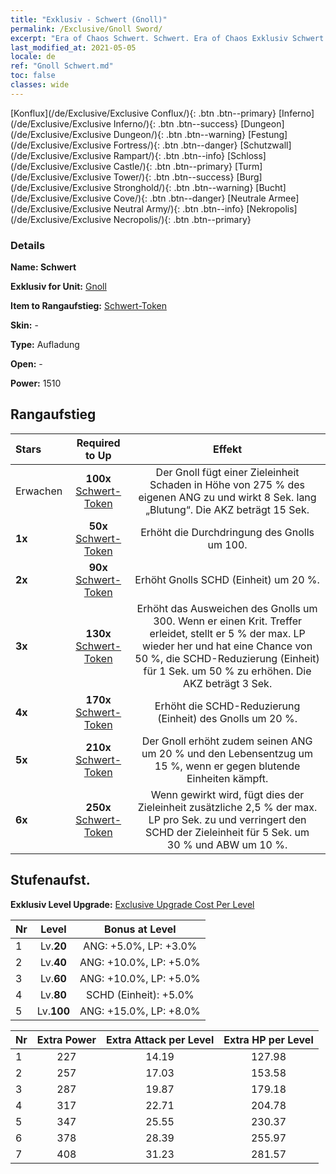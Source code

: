 ```yaml
---
title: "Exklusiv - Schwert (Gnoll)"
permalink: /Exclusive/Gnoll Sword/
excerpt: "Era of Chaos Schwert. Schwert. Era of Chaos Exklusiv Schwert. Gnoll Exklusiv."
last_modified_at: 2021-05-05
locale: de
ref: "Gnoll Schwert.md"
toc: false
classes: wide
---
```

 [Konflux](/de/Exclusive/Exclusive Conflux/){: .btn .btn--primary} [Inferno](/de/Exclusive/Exclusive Inferno/){: .btn .btn--success} [Dungeon](/de/Exclusive/Exclusive Dungeon/){: .btn .btn--warning} [Festung](/de/Exclusive/Exclusive Fortress/){: .btn .btn--danger} [Schutzwall](/de/Exclusive/Exclusive Rampart/){: .btn .btn--info} [Schloss](/de/Exclusive/Exclusive Castle/){: .btn .btn--primary} [Turm](/de/Exclusive/Exclusive Tower/){: .btn .btn--success} [Burg](/de/Exclusive/Exclusive Stronghold/){: .btn .btn--warning} [Bucht](/de/Exclusive/Exclusive Cove/){: .btn .btn--danger} [Neutrale Armee](/de/Exclusive/Exclusive Neutral Army/){: .btn .btn--info} [Nekropolis](/de/Exclusive/Exclusive Necropolis/){: .btn .btn--primary} 

### Details
 **Name: Schwert** 

 **Exklusiv for Unit:** [Gnoll](/de/units/Gnoll/) 

 **Item to Rangaufstieg:** [Schwert-Token](/ItemsDE/con_912/)

 **Skin:** -

 **Type:** Aufladung

 **Open:** -

 **Power:** 1510

## Rangaufstieg

  |     Stars    |  Required to Up | Effekt |
  |:-------------|:---------------:|:---------------:|
  |  Erwachen  | **100x** [Schwert-Token](/ItemsDE/con_912/) | <Offene Wunden> Der Gnoll fügt einer Zieleinheit Schaden in Höhe von 275 % des eigenen ANG zu und wirkt 8 Sek. lang „Blutung“. Die AKZ beträgt 15 Sek. |
  | **1x** <i class="fas fa-star"/> | **50x** [Schwert-Token](/ItemsDE/con_912/) | Erhöht die Durchdringung des Gnolls um 100. |
  | **2x** <i class="fas fa-star"/> | **90x** [Schwert-Token](/ItemsDE/con_912/) | Erhöht Gnolls SCHD (Einheit) um 20 %. |
  | **3x** <i class="fas fa-star"/> | **130x** [Schwert-Token](/ItemsDE/con_912/) | Erhöht das Ausweichen des Gnolls um 300. Wenn er einen Krit. Treffer erleidet, stellt er 5 % der max. LP wieder her und hat eine Chance von 50 %, die SCHD-Reduzierung (Einheit) für 1 Sek. um 50 % zu erhöhen. Die AKZ beträgt 3 Sek. |
  | **4x** <i class="fas fa-star"/> | **170x** [Schwert-Token](/ItemsDE/con_912/) | Erhöht die SCHD-Reduzierung (Einheit) des Gnolls um 20 %. |
  | **5x** <i class="fas fa-star"/> | **210x** [Schwert-Token](/ItemsDE/con_912/) | Der Gnoll erhöht zudem seinen ANG um 20 % und den Lebensentzug um 15 %, wenn er gegen blutende Einheiten kämpft. |
  | **6x** <i class="fas fa-star"/> | **250x** [Schwert-Token](/ItemsDE/con_912/) | Wenn <Offene Wunden> gewirkt wird, fügt dies der Zieleinheit zusätzliche 2,5 % der max. LP pro Sek. zu und verringert den SCHD der Zieleinheit für 5 Sek. um 30 % und ABW um 10 %. |


## Stufenaufst.
 **Exklusiv Level Upgrade:** [Exclusive Upgrade Cost Per Level](/Exclusive/ExclusiveUpgradeCostPerLevel/)

  |  Nr  |   Level  | Bonus at Level |
  |:-----|:--------:|:--------------:|
  | 1 | Lv.**20** | ANG: +5.0%, LP: +3.0% |
  | 2 | Lv.**40** | ANG: +10.0%, LP: +5.0% |
  | 3 | Lv.**60** | ANG: +10.0%, LP: +5.0% |
  | 4 | Lv.**80** | SCHD (Einheit): +5.0% |
  | 5 | Lv.**100** | ANG: +15.0%, LP: +8.0% |


  |  Nr  |  Extra Power | Extra Attack per Level | Extra HP per Level |
  |:-----|:--------:|:--------:|:--------:|
  | 1 | 227 | 14.19 | 127.98 |
  | 2 | 257 | 17.03 | 153.58 |
  | 3 | 287 | 19.87 | 179.18 |
  | 4 | 317 | 22.71 | 204.78 |
  | 5 | 347 | 25.55 | 230.37 |
  | 6 | 378 | 28.39 | 255.97 |
  | 7 | 408 | 31.23 | 281.57 |


